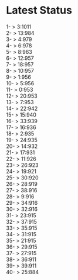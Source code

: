 # Latest Status


1- > 3:1011<br />
2- > 13:984<br />
3- > 4:979<br />
4- > 6:978<br />
5- > 8:963<br />
6- > 12:957<br />
7- > 18:957<br />
8- > 10:957<br />
9- > 1:956<br />
10- > 5:956<br />
11- > 0:953<br />
12- > 20:953<br />
13- > 7:953<br />
14- > 22:942<br />
15- > 15:940<br />
16- > 33:939<br />
17- > 16:936<br />
18- > 2:935<br />
19- > 24:935<br />
20- > 14:932<br />
21- > 17:931<br />
22- > 11:926<br />
23- > 26:923<br />
24- > 19:921<br />
25- > 30:920<br />
26- > 28:919<br />
27- > 38:916<br />
28- > 9:916<br />
29- > 34:916<br />
30- > 32:916<br />
31- > 23:915<br />
32- > 37:915<br />
33- > 35:915<br />
34- > 31:915<br />
35- > 21:915<br />
36- > 29:915<br />
37- > 27:915<br />
38- > 36:911<br />
39- > 39:911<br />
40- > 25:884<br />
